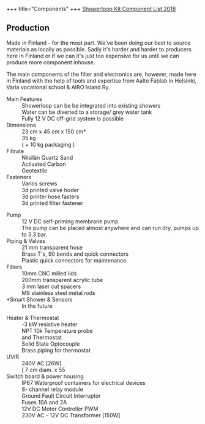 +++
title="Components"
+++
<a href="#" class="mdl-button mdl-js-button mdl-button--raised mdl-button--colored" data-upgraded=",MaterialButton">
Showerloop Kit Component List 2018
</a>
<section>
<div class="mdl-grid">
<div class="mdl-cell mdl-cell--12-col mdl-cell--12-col-tablet mdl-cell--12-col-phone">
<h2>Production</h2>
<p>Made in Finland - for the most part. We've been doing our best to source materials as locally as possible. Sadly it's harder and harder to producers here in Finland or if we can it's just too expensive for us until we can produce more component inhouse.</p>
<p>The main components of the filter and electronics are, however, made here in Finland with the help of tools and expertise from Aalto Fablab in Helsinki, Varia vocational school & AIRO Island Ry.</p>
</div>
<div class="mdl-cell mdl-cell--4-col mdl-cell--12-col-tablet mdl-cell--12-col-phone">
<dl>
<dt>Main Features</dt>
<dd>
Showerloop can be be integrated into existing showers<br/>
Water can be diverted to a storage/ grey water tank<br/>
Fully 12 V DC off-grid system is possible
</dd>
<dt>Dimensions</dt>
<dd>
23 cm x 45 cm x 150 cm*<br/>
35 kg<br/>
( + 10 kg packaging )
</dd>
<dt>Filtrate</dt>
<dd>
Nilsilän Quartz Sand<br/>
Activated Carbon<br/>
Geotextile
</dd>
<dt>Fasteners</dt> 
<dd>
Varios screws<br/>
3d printed valve hoder<br/>
3d printer hose fasters<br/>
3d printed filter fastener
</dd>
</dl>
</div>
<div class="mdl-cell mdl-cell--4-col mdl-cell--12-col-tablet mdl-cell--12-col-phone">
<dl>
<dt>Pump</dt>
<dd>
12 V DC self-priming membrane pump<br/>
The pump can be placed almost anywhere and
can run dry, pumps up to 3.3 bar.
</dd>
<dt>Piping & Valves</dt>
<dd>
21 mm transparent hose<br/>
Brass T's, 90 bends and quick connectors<br/>
Plastic quick connectors for maintenance
</dd>
<dt>Filters</dt>
<dd>
10mm CNC milled lids<br/>
200mm transparent acrylic tube<br/>
3 mm laser cut spacers<br/>
M8 stainless steel metal rods
</dd>
<dt>*Smart Shower & Sensors</dt> 
<dd>
In the future
</dd>
</dl>
</div>
<div class="mdl-cell mdl-cell--4-col mdl-cell--12-col-tablet mdl-cell--12-col-phone">
<dl>
<dt>Heater & Thermostat</dt>
<dd>
-3 kW resistive heater<br/>
NPT 10k Temperature probe<br/>
and Thermostat<br/>
Solid State Optocouple<br/>
Brass piping for thermostat
</dd>
<dt>UVIR</dt>
<dd>
240V AC [26W]<br/>
[ 7 cm diam. x 55
</dd>
<dt>Switch board & power housing</dt>
<dd>
IP67 Waterproof containers for electrical devices<br/>
8- channel relay module<br/>
Ground Fault Circuit Interruptor<br/>
Fuses 10A and 2A<br/>
12V DC Motor Controller PWM<br/>
230V AC - 12V DC Transformer [150W]
</dd>
</dl>
</div>
</div>
</section>
